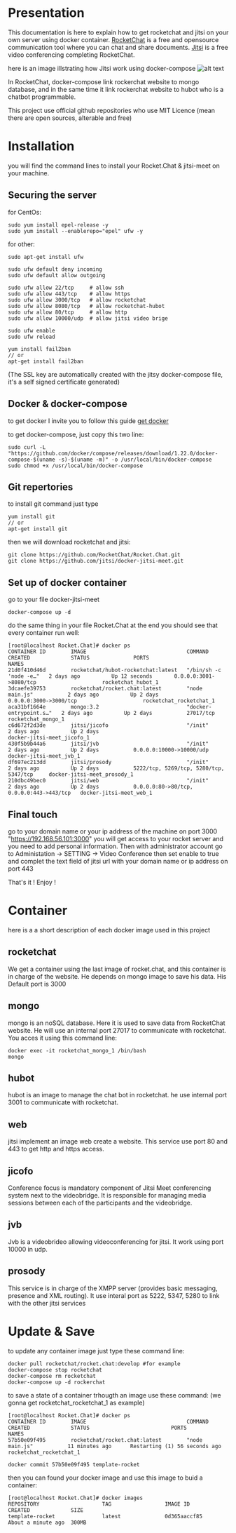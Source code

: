 # Presentation
This documentation is here to explain how to get rocketchat and jitsi on your own server using docker container.
[RocketChat](https://rocket.chat/) is a free and opensource communication tool where you can chat and share documents.
[Jitsi](https://jitsi.org/jitsi-meet/) is a free video conferencing completing RocketChat.

here is an image illstrating how Jitsi work using docker-compose
![alt text](https://335wvf48o1332cksy23mw1pj-wpengine.netdna-ssl.com/wp-content/uploads/2018/07/docker-jitsi-meet.png)


In RocketChat, docker-compose link rockerchat website to mongo database, and in the same time it link rockerchat website to hubot who is a chatbot programmable.

This project use official github repositories who use MIT Licence (mean there are open sources, alterable and free)

# Installation
you will find the command lines to install your Rocket.Chat & jitsi-meet on your machine.

## Securing the server
for CentOs:
```
sudo yum install epel-release -y
sudo yum install --enablerepo="epel" ufw -y
```
for other:
```
sudo apt-get install ufw
```
```
sudo ufw default deny incoming
sudo ufw default allow outgoing
```
```
sudo ufw allow 22/tcp     # allow ssh
sudo ufw allow 443/tcp    # allow https
sudo ufw allow 3000/tcp   # allow rocketchat
sudo ufw allow 8080/tcp   # allow rocketchat-hubot
sudo ufw allow 80/tcp     # allow http
sudo ufw allow 10000/udp  # allow jitsi video brige
```
```
sudo ufw enable
sudo ufw reload
```
```
yum install fail2ban
// or
apt-get install fail2ban
```

(The SSL key are automatically created with the jitsy docker-compose file, it's a self signed certificate generated)

## Docker & docker-compose
to get docker I invite you to follow this guide
[get docker](https://docs.docker.com/cs-engine/1.13/)

to get docker-compose, just copy this two line:
```
sudo curl -L "https://github.com/docker/compose/releases/download/1.22.0/docker-compose-$(uname -s)-$(uname -m)" -o /usr/local/bin/docker-compose
sudo chmod +x /usr/local/bin/docker-compose
```

## Git repertories
to install git command just type
```
yum install git
// or
apt-get install git
```

then we will download rocketchat and jitsi:
```
git clone https://github.com/RocketChat/Rocket.Chat.git
git clone https://github.com/jitsi/docker-jitsi-meet.git
```

## Set up of docker container
go to your file docker-jitsi-meet
```
docker-compose up -d
```
do the same thing in your file Rocket.Chat
at the end you should see that every container run well:
```
[root@localhost Rocket.Chat]# docker ps
CONTAINER ID        IMAGE                                COMMAND                  CREATED             STATUS              PORTS                                      NAMES
21d0f410d46d        rocketchat/hubot-rocketchat:latest   "/bin/sh -c 'node -e…"   2 days ago          Up 12 seconds       0.0.0.0:3001->8080/tcp                     rocketchat_hubot_1
3dcaefe39753        rocketchat/rocket.chat:latest        "node main.js"           2 days ago          Up 2 days           0.0.0.0:3000->3000/tcp                     rocketchat_rocketchat_1
aca31bf1664e        mongo:3.2                            "docker-entrypoint.s…"   2 days ago          Up 2 days           27017/tcp                                  rocketchat_mongo_1
c6d672f2d3de        jitsi/jicofo                         "/init"                  2 days ago          Up 2 days                                                      docker-jitsi-meet_jicofo_1
430f5b9b44a6        jitsi/jvb                            "/init"                  2 days ago          Up 2 days           0.0.0.0:10000->10000/udp                   docker-jitsi-meet_jvb_1
df697ec213dd        jitsi/prosody                        "/init"                  2 days ago          Up 2 days           5222/tcp, 5269/tcp, 5280/tcp, 5347/tcp     docker-jitsi-meet_prosody_1
210dbc49bec0        jitsi/web                            "/init"                  2 days ago          Up 2 days           0.0.0.0:80->80/tcp, 0.0.0.0:443->443/tcp   docker-jitsi-meet_web_1
```

## Final touch
go to your domain name or your ip address of the machine on port 3000
"https://192.168.56.101:3000"
you will get access to your rocket server and you need to add personal information.
Then with administrator account go to Administation -> SETTING -> Video Conference
then set enable to true and complet the text field of jitsi url with your domain name or ip address on port 443

That's it ! Enjoy !

# Container
here is a a short description of each docker image used in this project

## rocketchat
We get a container using the last image of rocket.chat, and this container is in charge of the website. He depends on mongo image to save his data. His Default port is 3000

## mongo
mongo is an noSQL database. Here it is used to save data from RocketChat website. He will use an internal port 27017 to communicate with rocketchat.
You acces it using this command line:
```
docker exec -it rocketchat_mongo_1 /bin/bash
mongo
```

## hubot
hubot is an image to manage the chat bot in rocketchat. he use internal port 3001 to communicate with rocketchat.

## web
jitsi implement an image web create a website. This service use port 80 and 443 to get http and https access.

## jicofo
Conference focus is mandatory component of Jitsi Meet conferencing system next to the videobridge. It is responsible for managing media sessions between each of the participants and the videobridge.

## jvb
Jvb is a videobrideo allowing videoconferencing for jitsi. It work using port 10000 in udp.

## prosody
This service is in charge of the XMPP server (provides basic messaging, presence and XML routing). It use interal port as 5222, 5347, 5280 to link with the other jitsi services

# Update & Save
to update any container image just type these command line:
```
docker pull rocketchat/rocket.chat:develop #for example
docker-compose stop rocketchat
docker-compose rm rocketchat
docker-compose up -d rockerchat
```

to save a state of a container trhougth an image use these command:
(we gonna get rocketchat_rocketchat_1 as example)
```
[root@localhost Rocket.Chat]# docker ps
CONTAINER ID        IMAGE                                COMMAND                  CREATED             STATUS                          PORTS                    NAMES
57b50e09f495        rocketchat/rocket.chat:latest        "node main.js"           11 minutes ago      Restarting (1) 56 seconds ago                            rocketchat_rocketchat_1
```
```
docker commit 57b50e09f495 template-rocket
```
then you can found your docker image and use this image to buid a container:
```
[root@localhost Rocket.Chat]# docker images
REPOSITORY                    TAG                 IMAGE ID            CREATED             SIZE
template-rocket               latest              0d365aaccf85        About a minute ago  300MB
```
